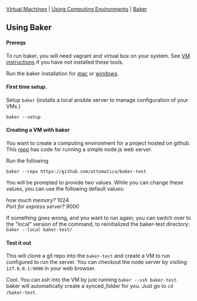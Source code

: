 [Virtual Machines](VM.md) | [Using Computing Environments](CE.md) | [Baker](Baker.md)

## Using Baker

#### Prereqs

To run baker, you will need vagrant and virtual box on your system. See [VM instructions](VM.md) if you have not installed these tools.

Run the baker installation for [mac](https://github.com/ottomatica/BakerRelease/releases/download/0.1.0/baker-setup.pkg) or [windows](https://github.com/ottomatica/BakerRelease/releases/download/0.1.0/baker-setup.exe).

#### First time setup.

Setup `baker` (installs a local ansible server to manage configuration of your VMs.)

```
baker --setup
```

#### Creating a VM with baker

You want to create a computing environment for a project hosted on github. This [repo](https://github.com/ottomatica/baker-test/) has code for running a simple node.js web server. 

Run the following

```
baker --repo https://github.com/ottomatica/baker-test
```

You will be prompted to provide two values. While you can change these values, you can use the following default values:

*how much memory?* 1024  
*Port for express server?* 9000  

If something goes wrong, and you want to run again, you can switch over to the "local" version of the command, to reinitialized the baker-test directory: `baker --local baker-test/`

#### Test it out

This will clone a git repo into the `baker-test` and create a VM to run configured to run the server. You can checkout the node server by visiting `127.0.0.1:9000` in your web browser.

Cool. You can ssh into the VM by just running `baker --ssh baker-test`. baker will automatically create a synced_folder for you. Just go to `cd /baker-test`.


